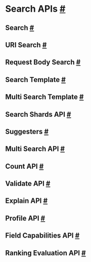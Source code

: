 # Search APIs [#](https://www.elastic.co/guide/en/elasticsearch/reference/current/search.html#search)
## Search [#](https://www.elastic.co/guide/en/elasticsearch/reference/current/search-search.html#search-search)
## URI Search [#](https://www.elastic.co/guide/en/elasticsearch/reference/current/search-uri-request.html#search-uri-request)
## Request Body Search [#](https://www.elastic.co/guide/en/elasticsearch/reference/current/search-request-body.html#search-request-body)
## Search Template [#](https://www.elastic.co/guide/en/elasticsearch/reference/current/search-template.html#search-template)
## Multi Search Template [#](https://www.elastic.co/guide/en/elasticsearch/reference/current/multi-search-template.html#multi-search-template)
## Search Shards API [#](https://www.elastic.co/guide/en/elasticsearch/reference/current/search-shards.html#search-shards)
## Suggesters [#](https://www.elastic.co/guide/en/elasticsearch/reference/current/search-suggesters.html#search-suggesters)
## Multi Search API [#](https://www.elastic.co/guide/en/elasticsearch/reference/current/search-multi-search.html#search-multi-search)
## Count API [#](https://www.elastic.co/guide/en/elasticsearch/reference/current/search-count.html#search-count)
## Validate API [#](https://www.elastic.co/guide/en/elasticsearch/reference/current/search-validate.html#search-validate)
## Explain API [#](https://www.elastic.co/guide/en/elasticsearch/reference/current/search-explain.html#search-explain)
## Profile API [#](https://www.elastic.co/guide/en/elasticsearch/reference/current/search-profile.html#search-profile)
## Field Capabilities API [#](https://www.elastic.co/guide/en/elasticsearch/reference/current/search-field-caps.html#search-field-caps)
## Ranking Evaluation API [#](https://www.elastic.co/guide/en/elasticsearch/reference/current/search-rank-eval.html#search-rank-eval)

<!--stackedit_data:
eyJoaXN0b3J5IjpbLTM0NjI1MzUzMF19
-->